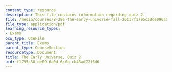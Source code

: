 ```yaml
---
content_type: resource
description: This file contains information regarding quiz 2.
file: /media/courses/8-286-the-early-universe-fall-2013/f1795c30de096a0d6c0acb48ad72f6d6_MIT8_286F13_q2.pdf
file_type: application/pdf
learning_resource_types:
- Exams
ocw_type: OCWFile
parent_title: Exams
parent_type: CourseSection
resourcetype: Document
title: The Early Universe, Quiz 2
uid: f1795c30-de09-6a0d-6c0a-cb48ad72f6d6
---
```

